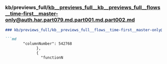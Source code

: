 ### kb/previews_full/kb__previews_full__kb__previews_full__flows__time-first__master-only@auth.har.part079.md.part001.md.part002.md

```md
### kb/previews_full/kb__previews_full__flows__time-first__master-only@auth.har.part079.md.part001.md (part 002)

```md
        "columnNumber": 542768
              },
              {
                "functionN
```

```

```
